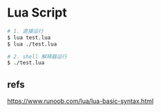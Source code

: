 # Lua Script


```sh
# 1. 直接运行
$ lua test.lua
$ lua ./test.lua

# 2. shell 解释器运行
$ ./test.lua

```


## refs

https://www.runoob.com/lua/lua-basic-syntax.html
